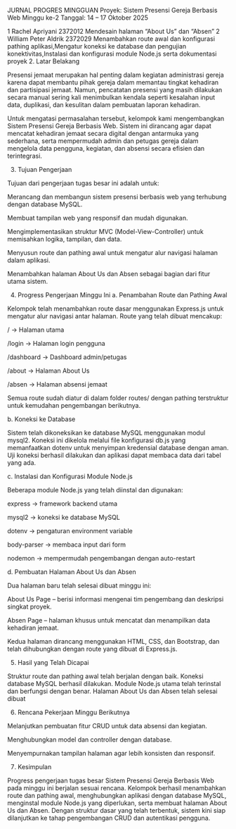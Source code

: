 JURNAL PROGRES MINGGUAN
Proyek: Sistem Presensi Gereja Berbasis Web
Minggu ke-2
Tanggal: 14 – 17 Oktober 2025

1	Rachel Apriyani	2372012	Mendesain halaman “About Us” dan “Absen”
2	William Peter Aldrik	2372029	Menambahkan route awal dan konfigurasi pathing aplikasi,Mengatur koneksi ke database dan pengujian konektivitas,Instalasi dan konfigurasi module Node.js serta dokumentasi proyek
2. Latar Belakang

Presensi jemaat merupakan hal penting dalam kegiatan administrasi gereja karena dapat membantu pihak gereja dalam memantau tingkat kehadiran dan partisipasi jemaat. Namun, pencatatan presensi yang masih dilakukan secara manual sering kali menimbulkan kendala seperti kesalahan input data, duplikasi, dan kesulitan dalam pembuatan laporan kehadiran.

Untuk mengatasi permasalahan tersebut, kelompok kami mengembangkan Sistem Presensi Gereja Berbasis Web. Sistem ini dirancang agar dapat mencatat kehadiran jemaat secara digital dengan antarmuka yang sederhana, serta mempermudah admin dan petugas gereja dalam mengelola data pengguna, kegiatan, dan absensi secara efisien dan terintegrasi.

3. Tujuan Pengerjaan

Tujuan dari pengerjaan tugas besar ini adalah untuk:

Merancang dan membangun sistem presensi berbasis web yang terhubung dengan database MySQL.

Membuat tampilan web yang responsif dan mudah digunakan.

Mengimplementasikan struktur MVC (Model-View-Controller) untuk memisahkan logika, tampilan, dan data.

Menyusun route dan pathing awal untuk mengatur alur navigasi halaman dalam aplikasi.

Menambahkan halaman About Us dan Absen sebagai bagian dari fitur utama sistem.

4. Progress Pengerjaan Minggu Ini
a. Penambahan Route dan Pathing Awal

Kelompok telah menambahkan route dasar menggunakan Express.js untuk mengatur alur navigasi antar halaman. Route yang telah dibuat mencakup:

/ → Halaman utama

/login → Halaman login pengguna

/dashboard → Dashboard admin/petugas

/about → Halaman About Us

/absen → Halaman absensi jemaat

Semua route sudah diatur di dalam folder routes/ dengan pathing terstruktur untuk kemudahan pengembangan berikutnya.

b. Koneksi ke Database

Sistem telah dikoneksikan ke database MySQL menggunakan modul mysql2.
Koneksi ini dikelola melalui file konfigurasi db.js yang memanfaatkan dotenv untuk menyimpan kredensial database dengan aman.
Uji koneksi berhasil dilakukan dan aplikasi dapat membaca data dari tabel yang ada.

c. Instalasi dan Konfigurasi Module Node.js

Beberapa module Node.js yang telah diinstal dan digunakan:

express → framework backend utama

mysql2 → koneksi ke database MySQL

dotenv → pengaturan environment variable

body-parser → membaca input dari form

nodemon → mempermudah pengembangan dengan auto-restart

d. Pembuatan Halaman About Us dan Absen

Dua halaman baru telah selesai dibuat minggu ini:

About Us Page – berisi informasi mengenai tim pengembang dan deskripsi singkat proyek.

Absen Page – halaman khusus untuk mencatat dan menampilkan data kehadiran jemaat.

Kedua halaman dirancang menggunakan HTML, CSS, dan Bootstrap, dan telah dihubungkan dengan route yang dibuat di Express.js.

5. Hasil yang Telah Dicapai

 Struktur route dan pathing awal telah berjalan dengan baik.
 Koneksi database MySQL berhasil dilakukan.
 Module Node.js utama telah terinstal dan berfungsi dengan benar.
 Halaman About Us dan Absen telah selesai dibuat

6. Rencana Pekerjaan Minggu Berikutnya

Melanjutkan pembuatan fitur CRUD untuk data absensi dan kegiatan.

Menghubungkan model dan controller dengan database.

Menyempurnakan tampilan halaman agar lebih konsisten dan responsif.

7. Kesimpulan

Progress pengerjaan tugas besar Sistem Presensi Gereja Berbasis Web pada minggu ini berjalan sesuai rencana. Kelompok berhasil menambahkan route dan pathing awal, menghubungkan aplikasi dengan database MySQL, menginstal module Node.js yang diperlukan, serta membuat halaman About Us dan Absen. Dengan struktur dasar yang telah terbentuk, sistem kini siap dilanjutkan ke tahap pengembangan CRUD dan autentikasi pengguna.
